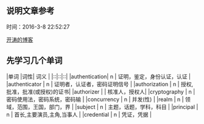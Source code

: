 ## 说明文章参考
时间：2016-3-8 22:52:27 

[开涛的博客](http://jinnianshilongnian.iteye.com/blog/2018936)
## 先学习几个单词
|单词          |词性|        词义                |
|::|::|::|
|authentication| n | 证明，鉴定，身份认证，认证    |
|authenticator | n | 证明者，认证者，密码证明信号  |
|authorization | n | 授权,批准，批准(或授权)的证书|
|authorizer    |   | 核准人，授权人|
|cryptography  | n | 密码使用法，密码系统，密码输 |
|concurrency   | n | 并发(性)                   |
|realm         | n | 领域，范围，王国，部门，界   |
|subject       | n | 主题，话题，学科，科目       |
|principal     | n | 首长,主要演员,主角,当事人    |
|credential    | n | 凭证，凭据                  |